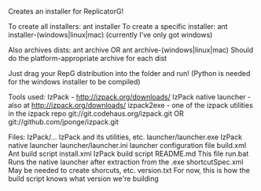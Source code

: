 Creates an installer for ReplicatorG!

To create all installers: ant installer
To create a specific installer: ant installer-(windows|linux|mac)
(currently I've only got windows)

Also archives dists: ant archive OR ant archive-(windows|linux|mac)
Should do the platform-appropriate archive for each dist

Just drag your RepG distribution into the folder and run!
(Python is needed for the windows installer to be compiled)

Tools used:
IzPack - http://izpack.org/downloads/
IzPack native launcher - also at http://izpack.org/downloads/
izpack2exe - one of the izpack utilities in the izpack repo
			git://git.codehaus.org/izpack.git OR
			git://github.com/jponge/izpack.git
			
Files:
IzPack/...				IzPack and its utilities, etc.
launcher/launcher.exe	IzPack native launcher
launcher/launcher.ini	launcher configuration file
build.xml				Ant build script
install.xml				IzPack build script
README.md				This file
run.bat					Runs the native launcher after extraction from the .exe
shortcutSpec.xml		May be needed to create shorcuts, etc.
version.txt				For now, this is how the build script knows what version we're building